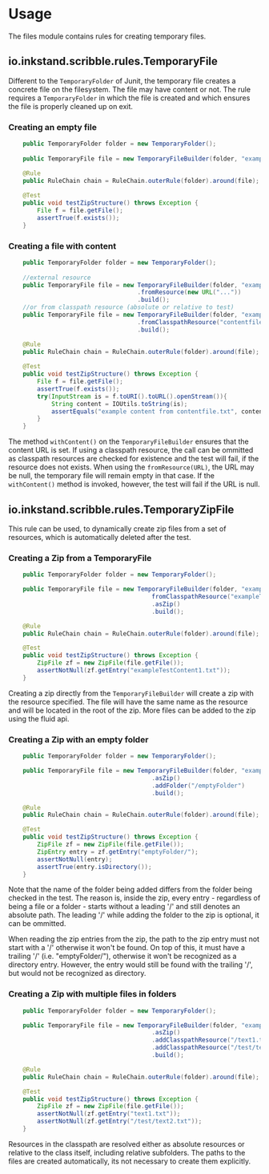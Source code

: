Usage
=====

The files module contains rules for creating temporary files.

io.inkstand.scribble.rules.TemporaryFile
----------------------------------------
Different to the `TemporaryFolder` of Junit, the temporary file creates a concrete file on the filesystem. The
file may have content or not. The rule requires a `TemporaryFolder` in which the file is created and which ensures
the file is properly cleaned up on exit.

### Creating an empty file

```java
    public TemporaryFolder folder = new TemporaryFolder();
    
    public TemporaryFile file = new TemporaryFileBuilder(folder, "example.txt").build();

    @Rule
    public RuleChain chain = RuleChain.outerRule(folder).around(file);
    
    @Test
    public void testZipStructure() throws Exception {
        File f = file.getFile();
        assertTrue(f.exists());
    }
```
            
### Creating a file with content

```java
    public TemporaryFolder folder = new TemporaryFolder();
    
    //external resource
    public TemporaryFile file = new TemporaryFileBuilder(folder, "example.txt")
                                    .fromResource(new URL("..."))
                                    .build();
    //or from classpath resource (absolute or relative to test)
    public TemporaryFile file = new TemporaryFileBuilder(folder, "example.txt")
                                    .fromClasspathResource("contentfile.txt")
                                    .build();

    @Rule
    public RuleChain chain = RuleChain.outerRule(folder).around(file);
    
    @Test
    public void testZipStructure() throws Exception {
        File f = file.getFile();
        assertTrue(f.exists());
        try(InputStream is = f.toURI().toURL().openStream()){
            String content = IOUtils.toString(is);
            assertEquals("example content from contentfile.txt", content);
        }
    }
```
            
The method `withContent()` on the `TemporaryFileBuilder` ensures that the content URL is set. If using a classpath
resource, the call can be ommitted as classpath resources are checked for existence and the test will fail, if the
resource does not exists. When using the `fromResource(URL)`, the URL may be null, the temporary file will remain
empty in that case. If the `withContent()` method is invoked, however, the test will fail if the URL is null.


io.inkstand.scribble.rules.TemporaryZipFile
-------------------------------------------

This rule can be used, to dynamically create zip files from a set of resources, which is automatically deleted after
the test.

### Creating a Zip from a TemporaryFile
 
```java
    public TemporaryFolder folder = new TemporaryFolder();

    public TemporaryFile file = new TemporaryFileBuilder(folder, "example.zip")
                                        fromClasspathResource("exampleTestContent1.txt")
                                        .asZip()
                                        .build();

    @Rule
    public RuleChain chain = RuleChain.outerRule(folder).around(file);

    @Test
    public void testZipStructure() throws Exception {
        ZipFile zf = new ZipFile(file.getFile());
        assertNotNull(zf.getEntry("exampleTestContent1.txt"));
    }
```
    
Creating a zip directly from the `TemporaryFileBuilder` will create a zip with the resource specified. The file
will have the same name as the resource and will be located in the root of the zip. More files can be added
to the zip using the fluid api.

### Creating a Zip with an empty folder

```java
    public TemporaryFolder folder = new TemporaryFolder();

    public TemporaryFile file = new TemporaryFileBuilder(folder, "example.zip")
                                        .asZip()
                                        .addFolder("/emptyFolder")
                                        .build();

    @Rule
    public RuleChain chain = RuleChain.outerRule(folder).around(file);

    @Test
    public void testZipStructure() throws Exception {
        ZipFile zf = new ZipFile(file.getFile());
        ZipEntry entry = zf.getEntry("emptyFolder/");
        assertNotNull(entry);
        assertTrue(entry.isDirectory());
    }
```

Note that the name of the folder being added differs from the folder being checked in the test. The reason is, inside
the zip, every entry - regardless of being a file or a folder - starts without a leading '/' and still denotes an
absolute path. The leading '/' while adding the folder to the zip is optional, it can be ommitted.

When reading the zip entries from the zip, the path to the zip entry must not start with a '/' otherwise it won't be
found. On top of this, it must have a trailing '/' (i.e. "emptyFolder/"), otherwise it won't be recognized as a 
directory entry. However, the entry would still be found with the trailing '/', but would not be recognized as 
directory.

### Creating a Zip with multiple files in folders

```java
    public TemporaryFolder folder = new TemporaryFolder();

    public TemporaryFile file = new TemporaryFileBuilder(folder, "example.zip")
                                        .asZip()
                                        .addClasspathResource("/text1.txt","exampleTestContent1.txt")
                                        .addClasspathResource("/test/text2.txt","exampleTestContent2.txt")
                                        .build();

    @Rule
    public RuleChain chain = RuleChain.outerRule(folder).around(file);

    @Test
    public void testZipStructure() throws Exception {
        ZipFile zf = new ZipFile(file.getFile());
        assertNotNull(zf.getEntry("text1.txt"));
        assertNotNull(zf.getEntry("/test/text2.txt"));
    }
```
    
Resources in the classpath are resolved either as absolute resources or relative to the class itself, including relative
subfolders. The paths to the files are created automatically, its not necessary to create them explicitly.
